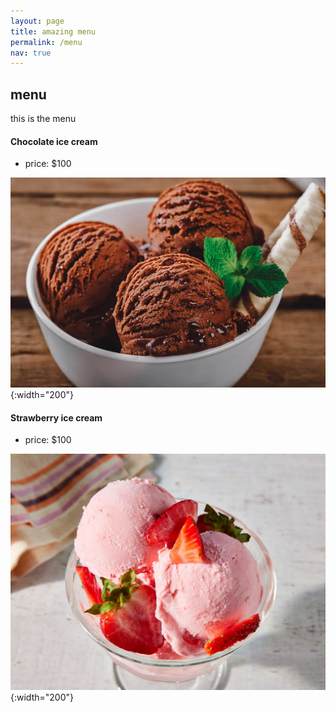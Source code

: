 ```yaml
---
layout: page
title: amazing menu
permalink: /menu
nav: true
---
```


## menu

this is the menu


#### Chocolate ice cream

- price: $100

![lettuce](assets/images/chocolate.jpg){:width="200"}


#### Strawberry ice cream

- price: $100

![lettuce](assets/images/strawberry.jpg){:width="200"}
